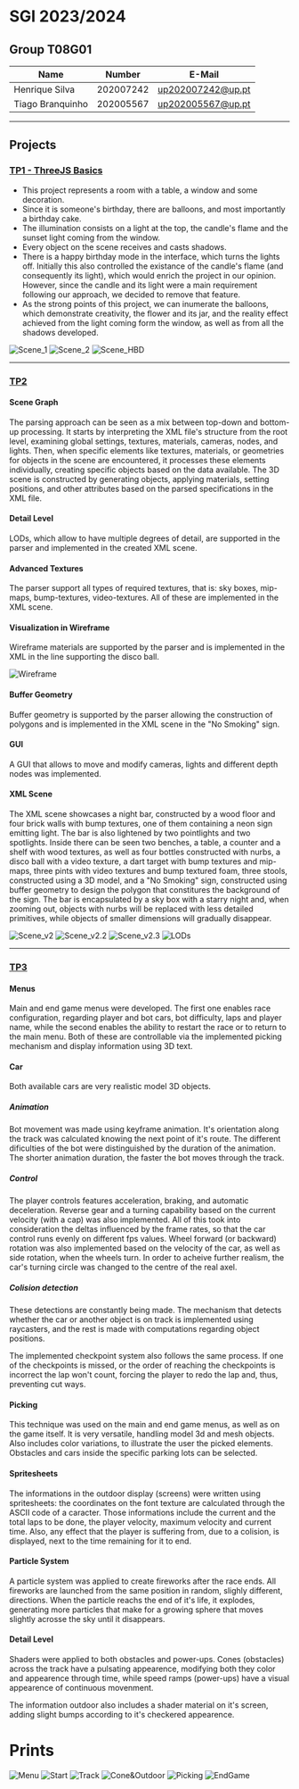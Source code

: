 # SGI 2023/2024

## Group T08G01
| Name             | Number    | E-Mail             |
| ---------------- | --------- | ------------------ |
| Henrique Silva         | 202007242 | up202007242@up.pt                |
| Tiago Branquinho         | 202005567 | up202005567@up.pt                |

----

## Projects

### [TP1 - ThreeJS Basics](tp1)

 - This project represents a room with a table, a window and some decoration.
 - Since it is someone's birthday, there are balloons, and most importantly a birthday cake.
 - The illumination consists on a light at the top, the candle's flame and the sunset light coming from the window.
 - Every object on the scene receives and casts shadows.
 - There is a happy birthday mode in the interface, which turns the lights off. Initially this also controlled the existance of the candle's flame (and consequently its light), which would enrich the project in our opinion. However, since the candle and its light were a main requirement following our approach, we decided to remove that feature.
 - As the strong points of this project, we can inumerate the balloons, which demonstrate creativity, the flower and its jar, and the reality effect achieved from the light coming form the window, as well as from all the shadows developed.

 ![Scene_1](./tp1/screenshots/scene_1.png)
 ![Scene_2](./tp1/screenshots/scene_2.png)
 ![Scene_HBD](./tp1/screenshots/hbd_mode.png)

-----

### [TP2](tp2)
 
#### Scene Graph

The parsing approach can be seen as a mix between top-down and bottom-up processing. It starts by interpreting the XML file's structure from the root level, examining global settings, textures, materials, cameras, nodes, and lights. Then, when specific elements like textures, materials, or geometries for objects in the scene are encountered, it processes these elements individually, creating specific objects based on the data available. 
The 3D scene is constructed by generating objects, applying materials, setting positions, and other attributes based on the parsed specifications in the XML file.

#### Detail Level

LODs, which allow to have multiple degrees of detail, are supported in the parser and implemented in the created XML scene.

#### Advanced Textures

The parser support all types of required textures, that is: sky boxes, mip-maps, bump-textures, video-textures. All of these are implemented in the XML scene.

#### Visualization in Wireframe

Wireframe materials are supported by the parser and is implemented in the XML in the line supporting the disco ball.

![Wireframe](./tp2/screenshots/wireframe.png)

#### Buffer Geometry

Buffer geometry is supported by the parser allowing the construction of polygons and is implemented in the XML scene in the "No Smoking" sign.

#### GUI

A GUI that allows to move and modify cameras, lights and different depth nodes was implemented.

#### XML Scene

The XML scene showcases a night bar, constructed by a wood floor and four brick walls with bump textures, one of them containing a neon sign emitting light. The bar is also lightened by two pointlights and two spotlights. Inside there can be seen two benches, a table, a counter and a shelf with wood textures, as well as four bottles constructed with nurbs, a disco ball with a video texture, a dart target with bump textures and mip-maps, three pints with video textures and bump textured foam, three stools, constructed using a 3D model, and a "No Smoking" sign, constructed using buffer geometry to design the polygon that constitures the background of the sign. The bar is encapsulated by a sky box with a starry night and, when zooming out, objects with nurbs will be replaced with less detailed primitives, while objects of smaller dimensions will gradually disappear.   

 ![Scene_v2](./tp2/screenshots/scene_v2.png)
 ![Scene_v2.2](./tp2/screenshots/scene_v2_2.png)
 ![Scene_v2.3](./tp2/screenshots/scene_v2_3.png)
 ![LODs](./tp2/screenshots/lods.png)

----

### [TP3](tp3)

#### Menus

Main and end game menus were developed. The first one enables race configuration, regarding player and bot cars, bot difficulty, laps and player name, while the second enables the ability to restart the race or to return to the main menu. Both of these are controllable via the implemented picking mechanism and display information using 3D text.

#### Car

Both available cars are very realistic model 3D objects.

##### Animation

Bot movement was made using keyframe animation. It's orientation along the track was calculated knowing the next point of it's route.
The different dificulties of the bot were distinguished by the duration of the animation. The shorter animation duration, the faster the bot moves through the track.

##### Control

The player controls features acceleration, braking, and automatic deceleration. Reverse gear and a turning capability based on the current velocity (with a cap) was also implemented. All of this took into consideration the deltas influenced by the frame rates, so that the car control runs evenly on different fps values. Wheel forward (or backward) rotation was also implemented based on the velocity of the car, as well as side rotation, when the wheels turn. In order to acheive further realism, the car's turning circle was changed to the centre of the real axel.

##### Colision detection

These detections are constantly being made. The mechanism that detects whether the car or another object is on track is implemented using raycasters, and the rest is made with computations regarding object positions.

The implemented checkpoint system also follows the same process. If one of the checkpoints is missed, or the order of reaching the checkpoints is incorrect the lap won't count, forcing the player to redo the lap and, thus, preventing cut ways.

#### Picking

This technique was used on the main and end game menus, as well as on the game itself. It is very versatile, handling model 3d and mesh objects. Also includes color variations, to illustrate the user the picked elements. Obstacles and cars inside the specific parking lots can be selected.

#### Spritesheets

The informations in the outdoor display (screens) were written using spritesheets: the coordinates on the font texture are calculated through the ASCII code of a caracter. Those informations include the current and the total laps to be done, the player velocity, maximum velocity and current time. Also, any effect that the player is suffering from, due to a colision, is displayed, next to the time remaining for it to end.

#### Particle System

A particle system was applied to create fireworks after the race ends. All fireworks are launched from the same position in random, slighly different, directions. When the particle reachs the end of it's life, it explodes, generating more particles that make for a growing sphere that moves slightly acrosse the sky until it disappears. 

#### Detail Level

Shaders were applied to both obstacles and power-ups. Cones (obstacles) across the track have a pulsating appearence, modifying both they color and appearence through time, while speed ramps (power-ups) have a visual appearence of continuous movenment. 

The information outdoor also includes a shader material on it's screen, adding slight bumps according to it's checkered appearence. 

# Prints

![Menu](./tp3/screenshots/menu.png)
![Start](./tp3/screenshots/start.png)
![Track](./tp3/screenshots/track.png)
![Cone&Outdoor](./tp3/screenshots/cone&outdoor.png)
![Picking](./tp3/screenshots/picking.png)
![EndGame](./tp3/screenshots/endgame.png)

